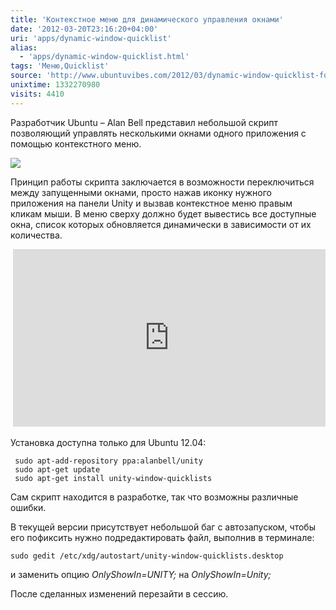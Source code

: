 ```yaml
---
title: 'Контекстное меню для динамического управления окнами'
date: '2012-03-20T23:16:20+04:00'
uri: 'apps/dynamic-window-quicklist'
alias: 
  - 'apps/dynamic-window-quicklist.html'
tags: 'Меню,Quicklist'
source: 'http://www.ubuntuvibes.com/2012/03/dynamic-window-quicklist-for-unity.html'
unixtime: 1332270980
visits: 4410
---
```

Разработчик Ubuntu – Alan Bell представил небольшой скрипт позволяющий управлять несколькими окнами одного приложения с помощью контекстного меню.

![](img/2012/03/20/23-00/dynamic-window-quicklist-6854635764-o.jpg)

Принцип работы скрипта заключается в возможности переключиться между запущенными окнами, просто нажав иконку нужного приложения на панели Unity и вызвав контекстное меню правым кликам мыши. В меню сверху должно будет вывестись все доступные окна, список которых обновляется динамически в зависимости от их количества.

 <iframe width="500" height="284" src="http://www.youtube.com/embed/hjkh5VI8CTI" frameborder="0" allowfullscreen=""></iframe>

Установка доступна только для Ubuntu 12.04:

```
 sudo apt-add-repository ppa:alanbell/unity
 sudo apt-get update
 sudo apt-get install unity-window-quicklists
```

Сам скрипт находится в разработке, так что возможны различные ошибки.

В текущей версии присутствует небольшой баг с автозапуском, чтобы его пофиксить нужно подредактировать файл, выполнив в терминале:

```
sudo gedit /etc/xdg/autostart/unity-window-quicklists.desktop
```

и заменить опцию *OnlyShowIn=UNITY;* на *OnlyShowIn=Unity;*

После сделанных изменений перезайти в сессию.
